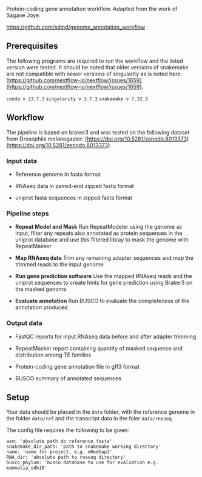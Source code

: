 Protein-coding gene annotation workflow. Adapted from the work of Sagane Joye:

https://github.com/sdind/genome_annotation_workflow

## Prerequisites

The following programs are required to run the workflow and the listed version were tested. It should be noted that older versions of snakemake are not compatible with newer versions of singularity as is noted here: [https://github.com/nextflow-io/nextflow/issues/1659](https://github.com/nextflow-io/nextflow/issues/1659).

`conda v 23.7.3`
`singularity v 3.7.3`
`snakemake v 7.32.3` 

## Workflow

The pipeline is based on braker3 and was tested on the following dataset from Drosophila melanogaster: [https://doi.org/10.5281/zenodo.8013373](https://doi.org/10.5281/zenodo.8013373)

### Input data

- Reference genome in fasta format

- RNAseq data in paired-end zipped fastq format

- uniprot fasta sequences in zipped fasta format

### Pipeline steps

- **Repeat Model and Mask** Run RepeatModeler using the genome as input, filter any repeats also annotated as protein sequences in the uniprot database and use this filtered libray to mask the genome with RepeatMasker

- **Map RNAseq data** Trim any remaining adapter sequences and map the trimmed reads to the input genome

- **Run gene prediction software** Use the mapped RNAseq reads and the uniprot sequences to create hints for gene prediction using Braker3 on the masked genome

- **Evaluate annotation** Run BUSCO to evaluate the completeness of the annotation produced

### Output data

- FastQC reports for input RNAseq data before and after adapter trimming

- RepeatMasker report containing quantity of masked sequence and distribution among TE families

- Protein-coding gene annotation file in gff3 format

- BUSCO summary of annotated sequences

## Setup

Your data should be placed in the `data` folder, with the reference genome in the folder `data/ref` and the transcript data in the foler `data/rnaseq`.

The config file requires the following to be given:

```
asm: 'absolute path do reference fasta'
snakemake_dir_path: 'path to snakemake working directory'
name: 'name for project, e.g. mHomSap1'
RNA_dir: 'absolute path to rnaseq directory'
busco_phylum: 'busco database to use for evaluation e.g. mammalia_odb10'
```
